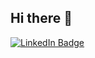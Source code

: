 ## Hi there 👋


<a href="https://www.linkedin.com/in/edoardo-rodiani" target="_blank">
  <img src="https://img.shields.io/badge/LinkedIn-Profile-blue?style=flat&logo=linkedin&logoColor=white" alt="LinkedIn Badge"/>
</a>
<!--
**erodiani/erodiani** is a ✨ _special_ ✨ repository because its `README.md` (this file) appears on your GitHub profile.

Here are some ideas to get you started:

- 🔭 I’m currently working on ...
- 🌱 I’m currently learning ...
- 👯 I’m looking to collaborate on ...
- 🤔 I’m looking for help with ...
- 💬 Ask me about ...
- 📫 How to reach me: ...
- 😄 Pronouns: ...
- ⚡ Fun fact: ...
-->
